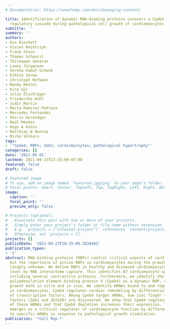 ```yaml
---
# Documentation: https://wowchemy.com/docs/managing-content/

title: Identification of dynamic RNA-binding proteins uncovers a Cpeb4-controlled
  regulatory cascade during pathological cell growth of cardiomyocytes
subtitle: ''
summary: ''
authors:
- Eva Riechert
- Vivien Kmietczyk
- Frank Stein
- Thomas Schwarzl
- Thileepan Sekaran
- Lonny Jürgensen
- Verena Kamuf-Schenk
- Eshita Varma
- Christoph Hofmann
- Mandy Rettel
- Kira Gür
- Julie Ölschläger
- Friederike Kühl
- Judit Martin
- Marta Ramirez-Pedraza
- Mercedes Fernandez
- Shirin Doroudgar
- Raúl Méndez
- Hugo A Katus
- Matthias W Hentze
- Mirko Völkers
tags:
- '"Cpeb4; RBPs; Zeb1; cardiomycoytes; pathological hypertrophy"'
categories: []
date: '2021-05-01'
lastmod: 2021-09-23T13:35:09-07:00
featured: false
draft: false

# Featured image
# To use, add an image named `featured.jpg/png` to your page's folder.
# Focal points: Smart, Center, TopLeft, Top, TopRight, Left, Right, BottomLeft, Bottom, BottomRight.
image:
  caption: ''
  focal_point: ''
  preview_only: false

# Projects (optional).
#   Associate this post with one or more of your projects.
#   Simply enter your project's folder or file name without extension.
#   E.g. `projects = ["internal-project"]` references `content/project/deep-learning/index.md`.
#   Otherwise, set `projects = []`.
projects: []
publishDate: '2021-09-23T20:35:09.382846Z'
publication_types:
- '2'
abstract: RNA-binding proteins (RBPs) control critical aspects of cardiomyocyte function,
  but the repertoire of active RBPs in cardiomyocytes during the growth response is
  largely unknown. We define RBPs in healthy and diseased cardiomyocytes at a system-wide
  level by RNA interactome capture. This identifies 67 cardiomyocyte-specific RBPs,
  including several contractile proteins. Furthermore, we identify the cytoplasmic
  polyadenylation element-binding protein 4 (Cpeb4) as a dynamic RBP, regulating cardiac
  growth both in vitro and in vivo. We identify mRNAs bound to and regulated by Cpeb4
  in cardiomyocytes. Cpeb4 regulates cardiac remodeling by differential expression
  of transcription factors. Among Cpeb4 target mRNAs, two zinc finger transcription
  factors (Zeb1 and Zbtb20) are discovered. We show that Cpeb4 regulates the expression
  of these mRNAs and that Cpeb4 depletion increases their expression. Thus, Cpeb4
  emerges as a critical regulator of cardiomyocyte function by differential binding
  to specific mRNAs in response to pathological growth stimulation.
publication: '*Cell Rep.*'
---
```

